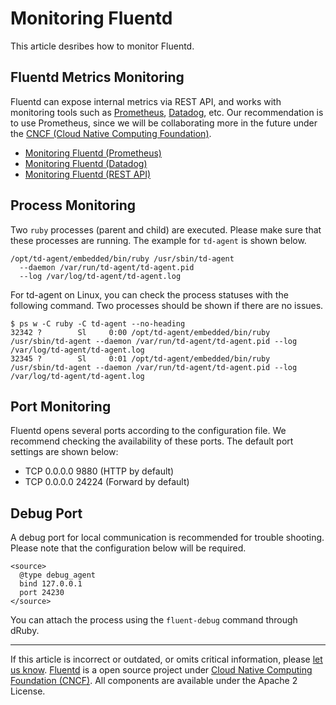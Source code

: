 # Monitoring Fluentd

This article desribes how to monitor Fluentd.


## Fluentd Metrics Monitoring

Fluentd can expose internal metrics via REST API, and works with
monitoring tools such as [Prometheus](https://prometheus.io/),
[Datadog](https://www.datadoghq.com/), etc. Our recommendation is to use
Prometheus, since we will be collaborating more in the future under the
[CNCF (Cloud Native Computing Foundation)](https://www.cncf.io/).

-   [Monitoring Fluentd (Prometheus)](/articles/monitoring-prometheus.md)
-   [Monitoring Fluentd (Datadog)](https://docs.datadoghq.com/integrations/fluentd/)
-   [Monitoring Fluentd (REST API)](/articles/monitoring-rest-api.md)


## Process Monitoring

Two `ruby` processes (parent and child) are executed. Please make sure
that these processes are running. The example for `td-agent` is shown
below.

``` {.CodeRay}
/opt/td-agent/embedded/bin/ruby /usr/sbin/td-agent
  --daemon /var/run/td-agent/td-agent.pid
  --log /var/log/td-agent/td-agent.log
```

For td-agent on Linux, you can check the process statuses with the
following command. Two processes should be shown if there are no issues.

``` {.CodeRay}
$ ps w -C ruby -C td-agent --no-heading
32342 ?        Sl     0:00 /opt/td-agent/embedded/bin/ruby /usr/sbin/td-agent --daemon /var/run/td-agent/td-agent.pid --log /var/log/td-agent/td-agent.log
32345 ?        Sl     0:01 /opt/td-agent/embedded/bin/ruby /usr/sbin/td-agent --daemon /var/run/td-agent/td-agent.pid --log /var/log/td-agent/td-agent.log
```


## Port Monitoring

Fluentd opens several ports according to the configuration file. We
recommend checking the availability of these ports. The default port
settings are shown below:

-   TCP 0.0.0.0 9880 (HTTP by default)
-   TCP 0.0.0.0 24224 (Forward by default)


## Debug Port

A debug port for local communication is recommended for trouble
shooting. Please note that the configuration below will be required.

``` {.CodeRay}
<source>
  @type debug_agent
  bind 127.0.0.1
  port 24230
</source>
```

You can attach the process using the `fluent-debug` command through
dRuby.


------------------------------------------------------------------------

If this article is incorrect or outdated, or omits critical information, please [let us know](https://github.com/fluent/fluentd-docs/issues?state=open).
[Fluentd](http://www.fluentd.org/) is a open source project under [Cloud Native Computing Foundation (CNCF)](https://cncf.io/). All components are available under the Apache 2 License.
